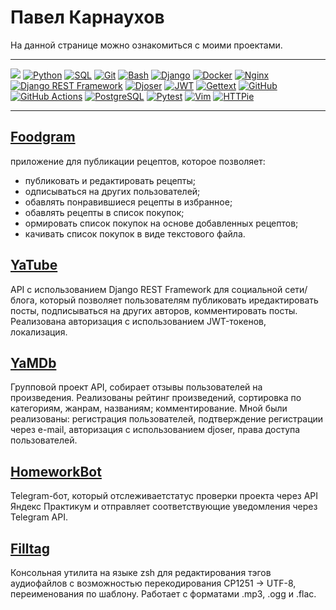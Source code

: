 # Павел Карнаухов

На данной странице можно ознакомиться с моими проектами.

---

![](https://komarev.com/ghpvc/?username=chertyhansky)
[![Python](https://img.shields.io/badge/Python-464646?style=flat-square&logo=python)](https://www.python.org/)
[![SQL](https://img.shields.io/badge/SQL-464646?style=flat-square&logo=sql)](https://ru.wikipedia.org/wiki/SQL)
[![Git](https://img.shields.io/badge/Git-464646?style=flat-square&logo=git)](https://git.kernel.org/pub/scm/git/git.git/)
[![Bash](https://img.shields.io/badge/Shell-464646?style=flat-square&logo=zsh)](https://git.savannah.gnu.org/cgit/bash.git)
[![Django](https://img.shields.io/badge/Django-464646?style=flat-square&logo=django)](https://www.djangoproject.com/)
[![Docker](https://img.shields.io/badge/Docker-464646?style=flat-square&logo=docker)](https://www.docker.com/)
[![Nginx](https://img.shields.io/badge/Nginx-464646?style=flat-square&logo=nginx)](https://nginx.org/ru/)
[![Django REST Framework](https://img.shields.io/badge/Django%20REST%20Framework-464646?style=flat-square&logo=django)](https://docs.pytest.org/en/6.2.x/)
[![Djoser](https://img.shields.io/badge/Djoser-464646?style=flat-square&logo=django)](https://pypi.org/project/djoser/)
[![JWT](https://img.shields.io/badge/JWT-464646?style=flat-square&logo=django)](https://jwt.io/)
[![Gettext](https://img.shields.io/badge/Gettext-464646?style=flat-square&logo=local)](https://www.gnu.org/software/gettext/)
[![GitHub](https://img.shields.io/badge/GitHub-464646?style=flat-square&logo=github)](https://github.com/)
[![GitHub Actions](https://img.shields.io/badge/GitHub_Actions-464646?style=flat-square&logo=githubactions)](https://github.com/features/actions)
[![PostgreSQL](https://img.shields.io/badge/PostgreSQL-464646?style=flat-square&logo=postgresql)](https://www.postgresql.org/)
[![Pytest](https://img.shields.io/badge/Pytest-464646?style=flat-square&logo=pytest)](https://docs.pytest.org/en/6.2.x/)
[![Vim](https://img.shields.io/badge/Vim-464646?style=flat-square&logo=neovim)](https://www.vim.org/)
[![HTTPie](https://img.shields.io/badge/HTTPie-464646?style=flat-square&logo=httpie)](https://httpie.io/)

---


## [Foodgram](https://github.com/chertyhansky/foodgram-project-react)

приложение для публикации рецептов, которое позволяет:

- публиковать и редактировать рецепты;
- одписываться на других пользователей;
- обавлять понравившиеся рецепты в избранное;
- обавлять рецепты в список покупок;
- ормировать список покупок на основе добавленных рецептов;
- качивать список покупок в виде текстового файла.

## [YaTube](https://github.com/chertyhansky/api_final_yatube)

API с использованием Django REST Framework для социальной сети/блога, который
позволяет пользователям публиковать иредактировать посты, подписываться на
других авторов, комментировать посты. Реализована авторизация с использованием
JWT-токенов, локализация.

## [YaMDb](https://github.com/chertyhansky/api_yamdb)

Групповой проект API, собирает отзывы пользователей на произведения.
Реализованы рейтинг произведений, сортировка по категориям, жанрам, названиям; комментирование.
Мной были реализованы: регистрация пользователей, подтверждение регистрации через e-mail,
авторизация с использованием djoser, права доступа пользователей. 

## [HomeworkBot](https://github.com/chertyhansky/homework_bot)

Telegram-бот, который отслеживаетстатус проверки проекта через API Яндекс Практикум
и отправляет соответствующие уведомления через Telegram API.

## [Filltag](https://github.com/chertyhansky/filltag)

Консольная утилита на языке zsh для редактирования тэгов аудиофайлов с возможностью
перекодирования CP1251 -> UTF-8, переименования по шаблону. Работает с форматами
.mp3, .ogg и .flac.
